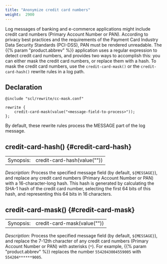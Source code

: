 ```yaml
---
title: "Anonymize credit card numbers"
weight:  2900
---
```

<!-- DISCLAIMER: This file is based on the syslog-ng Open Source Edition documentation https://github.com/balabit/syslog-ng-ose-guides/commit/2f4a52ee61d1ea9ad27cb4f3168b95408fddfdf2 and is used under the terms of The syslog-ng Open Source Edition Documentation License. The file has been modified by Axoflow. -->

Log messages of banking and e-commerce applications might include credit card numbers (Primary Account Number or PAN). According to privacy best practices and the requirements of the Payment Card Industry Data Security Standards (PCI-DSS), PAN must be rendered unreadable. The {{% param "product.abbrev" %}} application uses a regular expression to detect credit card numbers, and provides two ways to accomplish this: you can either mask the credit card numbers, or replace them with a hash. To mask the credit card numbers, use the `credit-card-mask()` or the `credit-card-hash()` rewrite rules in a log path.

## Declaration

```shell
@include "scl/rewrite/cc-mask.conf"

rewrite {
    credit-card-mask(value("<message-field-to-process>"));
};
```

By default, these rewrite rules process the MESSAGE part of the log message.

## credit-card-hash() {#credit-card-hash}

|           |                                                         |
| --------- | ------------------------------------------------------- |
| Synopsis: | credit-card-hash(value("<message-field-to-process>")) |

*Description:* Process the specified message field (by default, `${MESSAGE}`), and replace any credit card numbers (Primary Account Number or PAN) with a 16-character-long hash. This hash is generated by calculating the SHA-1 hash of the credit card number, selecting the first 64 bits of this hash, and representing this 64 bits in 16 characters.

## credit-card-mask() {#credit-card-mask}

|           |                                                         |
| --------- | ------------------------------------------------------- |
| Synopsis: | credit-card-mask(value("<message-field-to-process>")) |

*Description:* Process the specified message field (by default, `${MESSAGE}`), and replace the 7-12th character of any credit card numbers (Primary Account Number or PAN) with asterisks (`*`). For example, {{% param "product.abbrev" %}} replaces the number `5542043004559005` with `554204******9005`.
